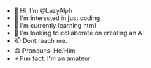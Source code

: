 - 👋 Hi, I’m @LazyAlph
- 👀 I’m interested in just coding
- 🌱 I’m currently learning html
- 💞️ I’m looking to collaborate on creating an AI
- 📫 Dont reach me.
- 😄 Pronouns: He/Him
- ⚡ Fun fact: I'm an amateur 

<!---
LazyAlph/LazyAlph is a ✨ special ✨ repository because its `README.md` (this file) appears on your GitHub profile.
You can click the Preview link to take a look at your changes.
--->
